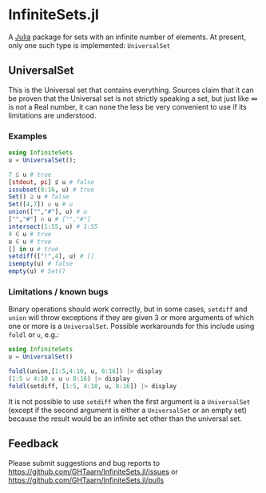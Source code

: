 # InfiniteSets.jl

A [Julia](https://julialang.org) package for sets with an infinite number of
elements. At present, only one such type is implemented: `UniversalSet`

## UniversalSet

This is the Universal set that contains everything. Sources claim that
it can be proven that the Universal set is not strictly speaking a set, but
just like ∞ is not a Real number, it can none the less be very convenient to
use if its limitations are understood.

### Examples

```julia
using InfiniteSets
u = UniversalSet();

7 ⊆ u # true
[stdout, pi] ⊈ u # false
issubset(8:16, u) # true
Set() ⊇ u # false
Set([4,7]) ∪ u # u
union(["","#"], u) # u
["","#"] ∩ u # ["","#"]
intersect(1:55, u) # 1:55
4 ∈ u # true
u ∈ u # true
[] in u # true
setdiff(["!",4], u) # []
isempty(u) # false
empty(u) # Set()
```

### Limitations / known bugs

Binary operations should work correctly, but in some cases, `setdiff` and
`union` will throw exceptions if they are given 3 or more arguments of which
one or more is a `UniversalSet`. Possible workarounds for this include using
`foldl` or `∪`, e.g.:

```julia
using InfiniteSets
u = UniversalSet()

foldl(union,[1:5,4:10, u, 8:16]) |> display
(1:5 ∪ 4:10 ∪ u ∪ 8:16) |> display
foldl(setdiff, [1:5, 4:10, u, 8:16]) |> display
```

It is not possible to use `setdiff` when the first argument is a `UniversalSet` (except
if the second argument is either a `UniversalSet` or an empty set) because the
result would be an infinite set other than the universal set.

## Feedback

Please submit suggestions and bug reports to
https://github.com/GHTaarn/InfiniteSets.jl/issues or
https://github.com/GHTaarn/InfiniteSets.jl/pulls
